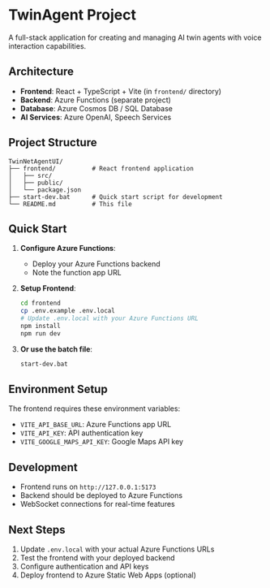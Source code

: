 # TwinAgent Project

A full-stack application for creating and managing AI twin agents with voice interaction capabilities.

## Architecture

- **Frontend**: React + TypeScript + Vite (in `frontend/` directory)
- **Backend**: Azure Functions (separate project)
- **Database**: Azure Cosmos DB / SQL Database
- **AI Services**: Azure OpenAI, Speech Services

## Project Structure

```
TwinNetAgentUI/
├── frontend/          # React frontend application
│   ├── src/
│   ├── public/
│   └── package.json
├── start-dev.bat      # Quick start script for development
└── README.md          # This file
```

## Quick Start

1. **Configure Azure Functions**:
   - Deploy your Azure Functions backend
   - Note the function app URL

2. **Setup Frontend**:
   ```bash
   cd frontend
   cp .env.example .env.local
   # Update .env.local with your Azure Functions URL
   npm install
   npm run dev
   ```

3. **Or use the batch file**:
   ```bash
   start-dev.bat
   ```

## Environment Setup

The frontend requires these environment variables:
- `VITE_API_BASE_URL`: Azure Functions app URL
- `VITE_API_KEY`: API authentication key
- `VITE_GOOGLE_MAPS_API_KEY`: Google Maps API key

## Development

- Frontend runs on `http://127.0.0.1:5173`
- Backend should be deployed to Azure Functions
- WebSocket connections for real-time features

## Next Steps

1. Update `.env.local` with your actual Azure Functions URLs
2. Test the frontend with your deployed backend
3. Configure authentication and API keys
4. Deploy frontend to Azure Static Web Apps (optional)
